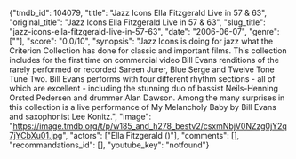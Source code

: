{"tmdb_id": 104079, "title": "Jazz Icons Ella Fitzgerald Live in 57 & 63", "original_title": "Jazz Icons Ella Fitzgerald Live in 57 & 63", "slug_title": "jazz-icons-ella-fitzgerald-live-in-57-63", "date": "2006-06-07", "genre": [""], "score": "0.0/10", "synopsis": "Jazz Icons is doing for jazz what the Criterion Collection has done for classic and important films. This collection includes for the first time on commercial video Bill Evans renditions of the rarely performed or recorded Sareen Jurer, Blue Serge and Twelve Tone Tune Two. Bill Evans performs with four different rhythm sections - all of which are excellent - including the stunning duo of bassist Neils-Henning Orsted Pedersen and drummer Alan Dawson. Among the many surprises in this collection is a live performance of My Melancholy Baby by Bill Evans and saxophonist Lee Konitz.", "image": "https://image.tmdb.org/t/p/w185_and_h278_bestv2/csxmNbjV0NZzg0jY2q7jYCbXu01.jpg", "actors": ["Ella Fitzgerald ()"], "comments": [], "recommandations_id": [], "youtube_key": "notfound"}